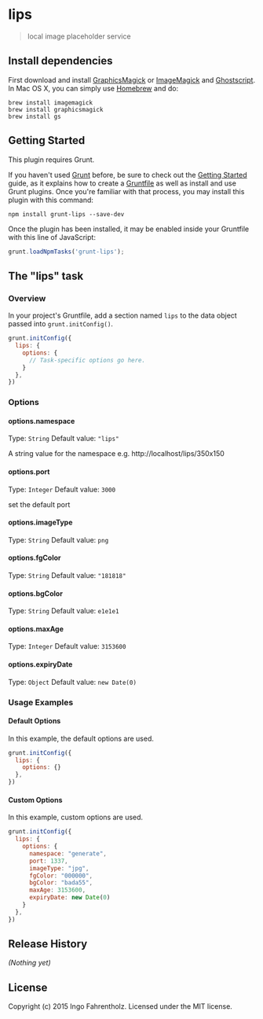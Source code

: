 # lips

> local image placeholder service

## Install dependencies 
First download and install [GraphicsMagick](http://www.graphicsmagick.org/) or [ImageMagick](http://www.imagemagick.org/) and [Ghostscript](http://www.ghostscript.com/). In Mac OS X, you can simply use [Homebrew](http://mxcl.github.io/homebrew/) and do:

    brew install imagemagick
    brew install graphicsmagick
    brew install gs

## Getting Started
This plugin requires Grunt.

If you haven't used [Grunt](http://gruntjs.com/) before, be sure to check out the [Getting Started](http://gruntjs.com/getting-started) guide, as it explains how to create a [Gruntfile](http://gruntjs.com/sample-gruntfile) as well as install and use Grunt plugins. Once you're familiar with that process, you may install this plugin with this command:

```shell
npm install grunt-lips --save-dev
```

Once the plugin has been installed, it may be enabled inside your Gruntfile with this line of JavaScript:

```js
grunt.loadNpmTasks('grunt-lips');
```

## The "lips" task

### Overview
In your project's Gruntfile, add a section named `lips` to the data object passed into `grunt.initConfig()`.

```js
grunt.initConfig({
  lips: {
    options: {
      // Task-specific options go here.
    }
  },
})
```

### Options

#### options.namespace
Type: `String`
Default value: `"lips"`

A string value for the namespace e.g. http://localhost/lips/350x150 

#### options.port
Type: `Integer`
Default value: `3000`

set the default port 

#### options.imageType
Type: `String`
Default value: `png`

#### options.fgColor
Type: `String`
Default value: `"181818"`

#### options.bgColor
Type: `String`
Default value: `e1e1e1`

#### options.maxAge
Type: `Integer`
Default value: `3153600`

#### options.expiryDate
Type: `Object`
Default value: `new Date(0)`

### Usage Examples

#### Default Options
In this example, the default options are used. 

```js
grunt.initConfig({
  lips: {
    options: {}
  },
})
```

#### Custom Options
In this example, custom options are used. 

```js
grunt.initConfig({
  lips: {
    options: {
      namespace: "generate",
      port: 1337,
      imageType: "jpg",
      fgColor: "000000",
      bgColor: "bada55",
      maxAge: 3153600,
      expiryDate: new Date(0)
    }
  },
})
```

## Release History
_(Nothing yet)_

## License
Copyright (c) 2015 Ingo Fahrentholz. Licensed under the MIT license.
